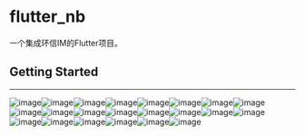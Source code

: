 # flutter_nb

一个集成环信IM的Flutter项目。

## Getting Started
------
![image](https://github.com/buhuiming/flutter_nb/blob/master/screens/1.png)![image](https://github.com/buhuiming/flutter_nb/blob/master/screens/2.png)![image](https://github.com/buhuiming/flutter_nb/blob/master/screens/3.png)![image](https://github.com/buhuiming/flutter_nb/blob/master/screens/4.png)![image](https://github.com/buhuiming/flutter_nb/blob/master/screens/5.png)![image](https://github.com/buhuiming/flutter_nb/blob/master/screens/6.png)![image](https://github.com/buhuiming/flutter_nb/blob/master/screens/7.png)![image](https://github.com/buhuiming/flutter_nb/blob/master/screens/8.png)![image](https://github.com/buhuiming/flutter_nb/blob/master/screens/9.png)![image](https://github.com/buhuiming/flutter_nb/blob/master/screens/10.png)![image](https://github.com/buhuiming/flutter_nb/blob/master/screens/11.png)![image](https://github.com/buhuiming/flutter_nb/blob/master/screens/12.png)![image](https://github.com/buhuiming/flutter_nb/blob/master/screens/13.png)![image](https://github.com/buhuiming/flutter_nb/blob/master/screens/14.png)![image](https://github.com/buhuiming/flutter_nb/blob/master/screens/15.png)![image](https://github.com/buhuiming/flutter_nb/blob/master/screens/16.png)![image](https://github.com/buhuiming/flutter_nb/blob/master/screens/17.png)![image](https://github.com/buhuiming/flutter_nb/blob/master/screens/18.png)![image](https://github.com/buhuiming/flutter_nb/blob/master/screens/19.png)![image](https://github.com/buhuiming/flutter_nb/blob/master/screens/20.png)![image](https://github.com/buhuiming/flutter_nb/blob/master/screens/21.png)![image](https://github.com/buhuiming/flutter_nb/blob/master/screens/22.png)
